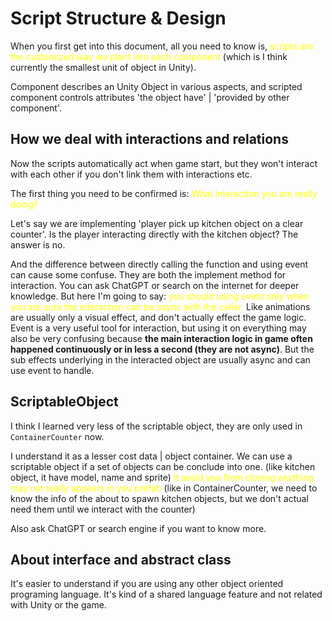 ﻿# Script Structure & Design

When you first get into this document,
all you need to know is,
<span style="color: yellow; ">
scripts are the customized way we plant into each component
</span>
(which is I think currently the smallest unit of object in Unity).

Component describes an Unity Object in various aspects,
and scripted component controls attributes 
'the object have' | 'provided by other component'.

## How we deal with interactions and relations

Now the scripts automatically act when game start,
but they won't interact with each other
if you don't link them with interactions etc.

The first thing you need to be confirmed is:
<span style="color: yellow; ">
    What interaction you are really doing?
</span>

Let's say we are implementing
'player pick up kitchen object on a clear counter'.
Is the player interacting directly with the kitchen object?
The answer is no.


And the difference between directly calling the function and using event
can cause some confuse.
They are both the implement method for interaction.
You can ask ChatGPT or search on the internet for deeper knowledge.
But here I'm going to say:
<font color="yellow">
    you should using event 
    only when you are sure the interaction can be async with the caller.
</font>
Like animations are usually only a visual effect,
and don't actually effect the game logic.
Event is a very useful tool for interaction, but using it on everything
may also be very confusing because **the main interaction logic in game often
happened continuously or in less a second (they are not async)**.
But the sub effects underlying in the interacted object
are usually async and can use event to handle.

## ScriptableObject

I think I learned very less of the scriptable object,
they are only used in `ContainerCounter` now.

I understand it as a lesser cost data | object container.
We can use a scriptable object if a set of objects can be conclude into one.
(like kitchen object, it have model, name and sprite)
<font color="yellow">
    It avoid you from cloning anything may not really appears in you prefab
</font>
(like in ContainerCounter, we need to know the info of the about to spawn
kitchen objects, but we don't actual need them
until we interact with the counter)

Also ask ChatGPT or search engine if you want to know more.

## About interface and abstract class

It's easier to understand
if you are using any other object oriented programing language.
It's kind of a shared language feature and not related with Unity or the game.